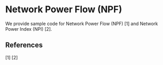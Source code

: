 # Network Power Flow (NPF)
We provide sample code for Network Power Flow (NPF) [1] and Network Power Index (NPI) [2].

## References
[1]
[2]
